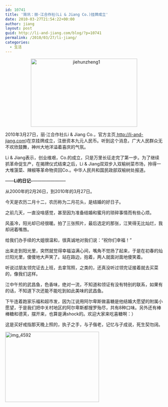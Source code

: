 ```yaml
---
id: 10741
title: '简讯：丽·江合作社(Li & Jiang Co.)挂牌成立'
date: 2010-03-27T21:54:22+00:00
author: jiang
layout: post
guid: http://li-and-jiang.com/blog/?p=10741
permalink: /2010/03/27/li-jiang/
categories:
  - 生活
---
```

<div style="text-align: center;">
  <img class="alignnone size-full wp-image-10744" title="jiehunzheng1" src="http://jiangtanghu.com/cn/wp-content/uploads/2010/03/jiehunzheng1.jpg" alt="jiehunzheng1" width="340" height="218" srcset="http://jiangtanghu.com/cn/wp-content/uploads/2010/03/jiehunzheng1-300x192.jpg 300w, http://jiangtanghu.com/cn/wp-content/uploads/2010/03/jiehunzheng1.jpg 340w" sizes="(max-width: 340px) 100vw, 340px" />
</div></p> 

<div>
  2010年3月27日，丽·江合作社(Li & Jiang Co.，官方主页<a href=" http://li-and-jiang.com" target="_blank"> http://li-and-jiang.com</a>)在京挂牌成立，注册资本九元人民币。听到这个消息，广大人民群众无不欢欣鼓舞，神州大地洋溢着喜庆的气氛。
</div></p> 

<div>
  Li & Jiang表示，创业维艰，Co.的成立，只是万里长征走完了第一步。为了继续抓革命促生产，在揭牌仪式结束之后，Li & Jiang双双步入双榆树菜市场，拎得一大堆菠菜、辣椒等革命物资回Co.。中华人民共和国民政部双榆树处报道。
</div></p> 

<div>
  &#8212;&#8212;<strong>Li的日记-</strong>&#8212;&#8212;&#8212;&#8212;&#8212;&#8212;&#8212;&#8211;
</div>

从2000年的2月26日，到2010年的3月27日。

今天是农历二月十二，农历称为二月花头，是结婚的好日子。

之前几天，一直没啥感觉，甚至因为准备结婚和蜜月的琐碎事情而有些心烦。

风虽冷，阳光却已经很暖。拍了三张照片，最后选定的那张，江笑得无比灿烂，我却闭着嘴唇。

给我们办手续的大姐很温和，很真诚地对我们说：“祝你们幸福！”

出来走到阳光里，突然就觉得幸福溢满心间，嘴角不觉扬了起来，于是在初春的灿烂阳光里，傻傻地大声笑了。站在路边，抱着，两人就面对面地傻笑着。

听说过朋友领完证去上班，去拿驾照，之类的，还真没听过领完证接着就去买菜的，像我们这样。

江中午煎的武昌鱼，色香味，绝对一流，不知道和领证有没有特别的联系，如果有的话，不知道下次还能不能吃到如此美味的武昌鱼。

下午连着跑家乐福和超市发，因为江说用阿尔卑斯做喜糖是他结婚大愿望的附属小愿望，于是我们把中关村地区的阿尔卑斯都搜罗殆尽，共有8种口味。另外还有棒棒糖和德芙，摆开来，也算是满shock的。欢迎大家来吃喜糖啊：）

这是买好戒指那天晚上照的，执子之手，与子偕老，记忆与子成说，死生契勿阔。

<img class="alignnone size-medium wp-image-10754" title="img_4592" src="http://jiangtanghu.com/cn/wp-content/uploads/2010/03/img_4592-300x225.jpg" alt="img_4592" width="300" height="225" srcset="http://jiangtanghu.com/cn/wp-content/uploads/2010/03/img_4592-300x225.jpg 300w, http://jiangtanghu.com/cn/wp-content/uploads/2010/03/img_4592-1024x768.jpg 1024w" sizes="(max-width: 300px) 100vw, 300px" />